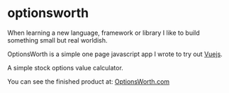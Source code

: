 # optionsworth

When learning a new language, framework or library I like to build something small but real worldish.

OptionsWorth is a simple one page javascript app I wrote to try out [Vuejs](http://vuejs.org).

A simple stock options value calculator.

You can see the finished product at: [OptionsWorth.com](http://optionsworth.com)
